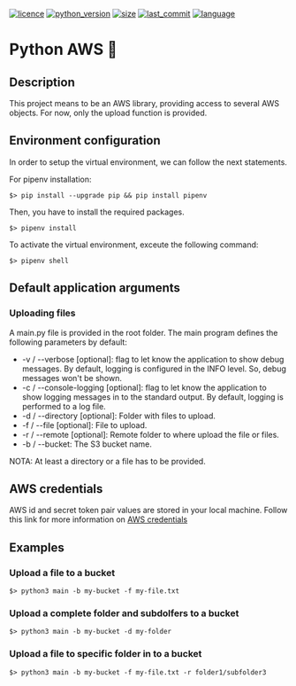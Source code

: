 <!-- Shields -->
[![licence](https://img.shields.io/badge/License-MIT-orange.svg)](https://github.com/maekind/python-aws/blob/main/LICENSE)
[![python_version](https://img.shields.io/badge/python%20version-%3E3.10-blue)](https://www.python.org/downloads/release/python-3110/)
[![size](https://img.shields.io/github/repo-size/maekind/python-aws)](https://github.com/maekind/python-aws)
[![last_commit](https://img.shields.io/github/last-commit/maekind/python-aws?color=violet)](https://github.com/maekind/python-aws)
[![language](https://img.shields.io/github/languages/top/maekind/python-aws?color=yellowgreen)](https://github.com/maekind/python-aws)

# Python AWS 🐍

## Description

This project means to be an AWS library, providing access to several AWS objects.
For now, only the upload function is provided.

## Environment configuration

In order to setup the virtual environment, we can follow the next statements.

For pipenv installation: 

`$> pip install --upgrade pip && pip install pipenv`

Then, you have to install the required packages.

`$> pipenv install`

To activate the virtual environment, exceute the following command:

`$> pipenv shell`

## Default application arguments

### Uploading files

A main.py file is provided in the root folder.
The main program defines the following parameters by default:
- -v / --verbose [optional]: flag to let know the application to show debug messages. By default, logging is configured in the INFO level. So, debug messages won't be shown.
- -c / --console-logging [optional]: flag to let know the application to show logging messages in to the standard output. By default, logging is performed to a log file.
- -d / --directory [optional]: Folder with files to upload.
- -f / --file [optional]: File to upload.
- -r / --remote [optional]: Remote folder to where upload the file or files.
- -b / --bucket: The S3 bucket name.  

NOTA: At least a directory or a file has to be provided.

## AWS credentials

AWS id and secret token pair values are stored in your local machine. 
Follow this link for more information on [AWS credentials](https://docs.aws.amazon.com/cli/latest/userguide/cli-configure-files.html)

## Examples

### Upload a file to a bucket

`$> python3 main -b my-bucket -f my-file.txt`

### Upload a complete folder and subdolfers to a bucket

`$> python3 main -b my-bucket -d my-folder`

### Upload a file to specific folder in to a bucket

`$> python3 main -b my-bucket -f my-file.txt -r folder1/subfolder3`



<!-- ## Contributors

<a href="https://github.com/maekind/python-aws/graphs/contributors">
  <img src="https://contrib.rocks/image?repo=maekind/python-aws" />
</a>

<a href="mailto:marco@marcoespinosa.es">Say hello!</a> -->
